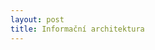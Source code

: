 ```yaml
---
layout: post
title: Informační architektura
---
```

<!DOCTYPE html>
<html>
    <head>
    <style>
        h1 {font-size: 140%; 
        font-weight: 600;
        }
        
        h2 {font-size: 120%; 
        font-weight: 400;
        }
        
        li {
        list-style-type: decimal;
        }
    </style>
    </head>
    <body>      
        <h1>Cílové skupiny</h1>
        <p>Začátečníci ve vytváření webů, studenti informačních studií a příbuzných oborů.</p>
        
        <h1>Cíl webu</h1>
        <p>Cílem našeho webu je shrnutí tématu IA: vysvětlení, co IA je, proč a jak ji správně aplikovat spolu s aspekty UX a SEO při tvorbě a strukturování webového obsahu včetně multimédií (obrázky, videa atp.). Informace by měly být užitečné a srozumitelné přibližně na úrovni začínajícího tvůrce webů nebo studenta. Uživatel, který k nám zavítá pro radu, by měl odcházet s pocitem, že se dozvěděl něco nového. Samozřejmě je naším cílem udělat takový web, který splní podmínky pro ukončení kurzu.</p>
        
        <h1>Název webu </h1>
        <p>Informační architektura – co to vlastně je?</p>
        
        <h1>Webové zdroje</h1>
        <ol>
<li><a href="http://is.muni.cz/th/327463/ff_b/Bakalarska_prace_Lucie_Dvorakova.pdf?zpet=%2Fvyhledavani%2F%3Fsearch%3Dinforma%C4%8Dn%C3%AD%20architektura%20agenda%3Ath%26start%3D1">Bakalářská práce na téma informační architektury </a></li>

<li><a href="http://www.inflow.cz/postup-pri-tvorbe-informacni-architektury-webove-prezentace">Článek na Inflow - výtah z bakalářské práce</a></li>

<li> <a href="http://www.inflow.cz/informacni-architektura">Článek na Inflow </a></li>

<li><a href="https://cs.wikipedia.org/wiki/Informa%C4%8Dn%C3%AD_architektura">Článek na Wikipedii</a></li>

<li><a href="http://www.iainstitute.org/what-is-ia">Anglická stránka zabývající se IA</a></li>

<li><a href="shttp://www.usability.gov/what-and-why/information-architecture.html">Další anglický web, zabývající se i User Experience</a></li>

<li><a href="http://www.uxbooth.com/articles/complete-beginners-guide-to-information-architecture">Anglický článek </a></li>

<li><a href="http://www.adaptic.cz/znalosti/efektivni-web/informacni-architektura">Krátký článek v češtině</a></li>
            </ol>
       
        
        <h1>Newebové zdroje</h1>
<p>Papírových zdrojů moc není, některé z těchto knih se dají zakoupit jak v papírové, tak v elektronické formě</p>
<ol>
<li>ROSENFELD, Louis, MORVILLE, Peter. Information architecture for the World Wide Web. 2nd edition. Sebastopol : O'Reilly, c2002. 461 s. ISBN 0-596-00035-9. Dostupné z: 
    <a href="https://books.google.cz/books?id=OM3DvakML-MC&printsec=frontcover&dq=Information+architecture+for+the+World+Wide+Web&lr=&cd=1#v=onepage&q=&f=false">Google books</a></li> 

<li>MORROGH, Earl. Information architecture: an emerging 21st century profession [online]. Upper Saddle River, NJ: Prentice Hall, c2003 [cit. 2016-04-19]. ISBN 01-309-6746-7.</li>

<li>DIJCK, Peter Van. Information architecture for designers: structuring websites for business success. [online]. 1. vydání: Švýcarsko: RotoVision SA, 2003. ISBN 2-88046-731-4. Dostupné z:<a href="http://books.google.cz/books?id=Wy2sb0r_udYC&printsec=frontcover&dq=#v=onepage&q&f=false+Wide+Web
&lr=&source=gbs_similarbooks_s&cad=1#v=onepage&q=Information%20architecture%20for%20the%20World%20Wide%20Web&f=false">Google books</a> </li>

<li>MACDONALD, Nico. What is web design? [online]. 1. vydání: Švýcarsko: RotoVision SA, 2003. ISBN 2-88046-686-5. Dostupné z:<a href="http://books.google.cz/books?id=YIzEcmM8cD8C&printsec=frontcover&dq=Information+architecture+for+the+World+
Wide+Web&lr=&source=gbs_similarbooks_s&cad=1#v=onepage&q=Information%20architecture%20for%20the%20World%20Wide%20Web&f=false">Google books</a> </li>

<li>VEST, Jeremy; PORCHRAN, Shannon; CROWSON,William. Exploring web design. [online]. 1. vydání. USA: Thomson Delmar Learning, 2005. ISBN 1-4018-7838-5. Dostupné z: <a href="http://books.google.cz/books?id=pTc5X32f5_4C&printsec=frontcover&dq=Information+architecture+for+the+
    World+Wide+Web&lr=&source=gbs_similarbooks_s&cad=1#v=onepage&q=&f=false">Google books</a></li>
        </ol>      
        <h1>Dostupná multimédia </h1>
<h2>Videa - Dostupných jich je mnohem více</h2>
<ol>
<li>Understanding Information Architecture - Dan Klyn and Shari Thurow at UXPA 2013 <a>https://www.youtube.com/watch?v=_9kcfq4jqlc</a><li>
<li>Understanding Information Architecture with Brian Miller <a>https://www.youtube.com/watch?v=Ytv21Jx0hD4</a><li>
<li>UX tutorial: What is information architecture?lynda.com <a>https://www.youtube.com/watch?v=-b6-tuyWmi8</a> <li>
<li>User Interface (UX) TechniquesJanne Jul Jensen <a>https://www.youtube.com/watch?v=7OSkB4BCx00</a><li>
<li>The new information architecture <a>https://www.youtube.com/watch?v=Fou5J7j5uzk</a><li>
<li>Information Architecture <a>https://www.youtube.com/watch?v=xVgepwWXgVo</a><li>
    </ol>
<h2>Obrázky</h2>
<ol>
<li>Infografika <a>http://www.keencomputer.com/images/KEENCOMP/InfoormationArch/ia-explained.jpg</a><li>
<li>Vennův diagram vystihující IA <a>http://s.hswstatic.com/gif/illustration-information-architecture-1.gif </a><li>
<li><a>Struktura webu příklad http://blogs.library.duke.edu/wp-content/uploads/2013/03/lib-ia-1.3.1-20130311.png</a><li>
</ol>
        <h1>Vizuální inspirace pro budoucí vzhled webu</h1>
<p>Jelikož se zabýváme IA, tak by měl web jít příkladem a být co nejvíce user friendly.
    Jako inspiraci bychom nejspíše použili nějakou ze šablon dostupných na <a>http://jekyllthemes.io/</a> nebo na <a>http://jekyllthemes.io/</a>.</p>
        
        <h1>Základní obsah webu</h1>
<ol>        
<li>Co je to IA?<li>
<li>Čím se zabývá IA?<li>
<li>Principy IA<li>
<li>Proč používat IA?<li>
<li>Kde se s IA potkáme?<li>
<li>Správa obsahu<li>
<li>Skupiny uživatelů<li>
<li>Organizační struktury<li>
<li>Navigace v IA<li>
<li>Příklady vhodného či nevhodného použití IA<li>
    </ol>

        <h1>Strategie zveřejňování obsahu</h1> 
    <p>Informace o IA chceme zveřejňovat postupně v jednotlivých “lekcích” (viz předcházející úkol). Obsah bych samozřejmě ilustrovala vizuálním materiálem: obrázky, infografika, videa, prezentace atp.</p>
    </body>
</html>

